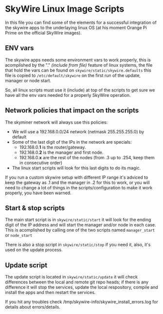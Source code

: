 # SkyWire Linux Image Scripts

In this file you can find some of the elements for a successful integration of the skywire apps to the underlaying linux OS (at his moment Orange Pi Prime on the official SkyWire images).

## ENV vars

The skywire apps needs some environment vars to work properly, this is acomplished by the "." _(include from file)_ feature of linux systems, the file that hold the vars can be found on ```skywire/static/skywire.defaults``` this file is copied to ```/etc/default/skywire``` on the first run of the update, manager or node start.

So, all linux scripts must use it (include) at top of the scripts to get sure we have all the env vars needed for a properly SkyWire operation.

## Network policies that impact on the scripts

The skyminer network will always use this policies:

* We will use a 192.168.0.0/24 network (netmask 255.255.255.0) by default
* Some of the last digit of the IPs in the network are specials:
  * 192.168.0.**1** is the router/gateway.
  * 192.168.0.**2** is the manager and first node.
  * 192.168.0.**x** are the rest of the nodes (from .3 up to .254, keep them in consecutive order)
* The linux start scripts will look for this last digits to do its magic.

If you run a custom skywire setup with different IP range it's adviced to keep the gateway as .1 and the manager in .2 for this to work, or you will need to change a lot of things in the scripts/configuration to make it work properly, you have been warned.

## Start & stop scripts

The main start script is in ```skywire/static/start``` it will look for the ending digit of the IP address and will start the manager and/or node in each case. This is acomplished by calling one of the two scripts named ```manager_start``` or ```node_start```

There is also a stop script in ```skywire/static/stop``` if you need it, also, it's used on the update process.

## Update script

The update script is located in ```skywire/static/update``` it will check differences between the local and remote git repo heads; if there is any difference it will stop the services, update the local respository, compile and install the apps and then restart the services.

If you hit any troubles check /tmp/skywire-info/skywire_install_errors.log for details about errors/details.

